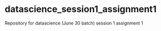 # datascience_session1_assignment1
Repository for datascience (June 30 batch) session 1 assignment 1
